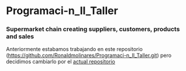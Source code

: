 # Programaci-n_II_Taller

### Supermarket chain creating suppliers, customers, products and sales

Anteriormente estabamos trabajando en este repositorio (https://github.com/Ronaldmolinares/Programaci-n_II_Taller.git) pero decidimos cambiarlo por el <a href="https://github.com/Ronaldmolinares/Programaci-n_Supermarket.git">actual repositorio</a>
